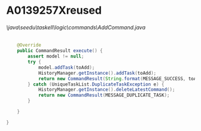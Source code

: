 # A0139257Xreused
###### \java\seedu\taskell\logic\commands\AddCommand.java
``` java
    @Override
    public CommandResult execute() {
        assert model != null;
        try {
            model.addTask(toAdd);
            HistoryManager.getInstance().addTask(toAdd);
            return new CommandResult(String.format(MESSAGE_SUCCESS, toAdd));
        } catch (UniqueTaskList.DuplicateTaskException e) {
            HistoryManager.getInstance().deleteLatestCommand();
            return new CommandResult(MESSAGE_DUPLICATE_TASK);
        }

    }

}
```
